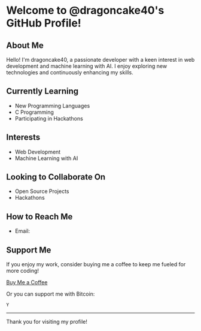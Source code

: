 # Welcome to @dragoncake40's GitHub Profile!

## About Me

Hello! I'm dragoncake40, a passionate developer with a keen interest in web development and machine learning with AI. I enjoy exploring new technologies and continuously enhancing my skills.

## Currently Learning

- New Programming Languages
- C Programming
- Participating in Hackathons

## Interests

- Web Development
- Machine Learning with AI

## Looking to Collaborate On

- Open Source Projects
- Hackathons

## How to Reach Me

- Email: 

## Support Me

If you enjoy my work, consider buying me a coffee to keep me fueled for more coding!

[Buy Me a Coffee](https://buymeacoffee.com/dragoncake)

Or you can support me with Bitcoin:

`Y`

---

Thank you for visiting my profile!
